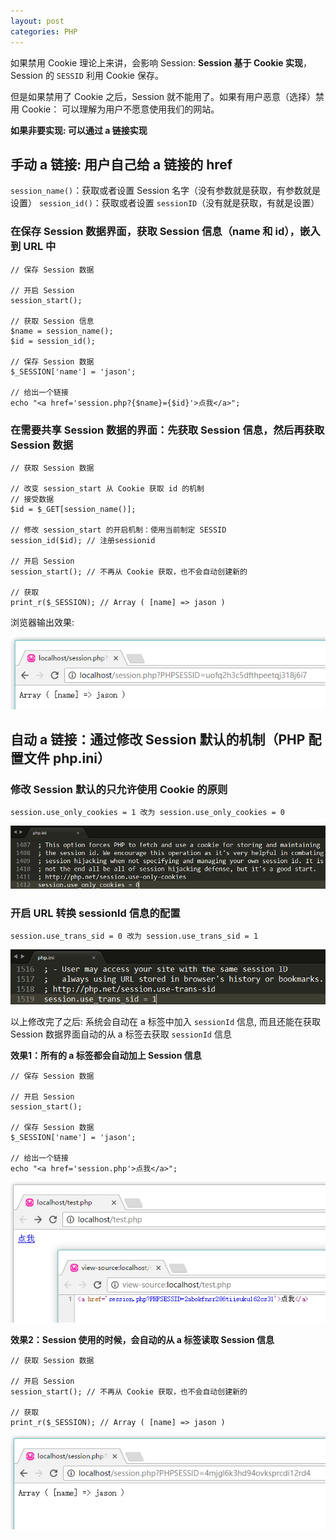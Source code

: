 ```yaml
---
layout: post
categories: PHP
---
```


如果禁用 Cookie 理论上来讲，会影响 Session: **Session 基于 Cookie 实现**，Session 的 `SESSID` 利用 Cookie 保存。

但是如果禁用了 Cookie 之后，Session 就不能用了。如果有用户恶意（选择）禁用 Cookie： 可以理解为用户不愿意使用我们的网站。

**如果非要实现: 可以通过 a 链接实现**

## 手动 a 链接: 用户自己给 a 链接的 href

`session_name()`：获取或者设置 Session 名字（没有参数就是获取，有参数就是设置）
`session_id()`：获取或者设置 `sessionID`（没有就是获取，有就是设置）

### 在保存 Session 数据界面，获取 Session 信息（name 和 id），嵌入到 URL 中

```
// 保存 Session 数据

// 开启 Session
session_start();

// 获取 Session 信息
$name = session_name();
$id = session_id();

// 保存 Session 数据
$_SESSION['name'] = 'jason';

// 给出一个链接
echo "<a href='session.php?{$name}={$id}'>点我</a>";
```

### 在需要共享 Session 数据的界面：先获取 Session 信息，然后再获取 Session 数据

```
// 获取 Session 数据

// 改变 session_start 从 Cookie 获取 id 的机制
// 接受数据
$id = $_GET[session_name()];

// 修改 session_start 的开启机制：使用当前制定 SESSID
session_id($id); // 注册sessionid

// 开启 Session
session_start(); // 不再从 Cookie 获取，也不会自动创建新的

// 获取
print_r($_SESSION); // Array ( [name] => jason )
```

浏览器输出效果:

![01.png](/static/images/20161215/01.png)

## 自动 a 链接：通过修改 Session 默认的机制（PHP 配置文件 php.ini）

### 修改 Session 默认的只允许使用 Cookie 的原则

```
session.use_only_cookies = 1 改为 session.use_only_cookies = 0
```

![02.png](/static/images/20161215/02.png)

### 开启 URL 转换 sessionId 信息的配置

```
session.use_trans_sid = 0 改为 session.use_trans_sid = 1
```

![03.png](/static/images/20161215/03.png)

以上修改完了之后: 系统会自动在 a 标签中加入 `sessionId` 信息, 而且还能在获取 Session 数据界面自动的从 a 标签去获取 `sessionId` 信息

**效果1：所有的 a 标签都会自动加上 Session 信息**

```
// 保存 Session 数据

// 开启 Session
session_start();

// 保存 Session 数据
$_SESSION['name'] = 'jason';

// 给出一个链接
echo "<a href='session.php'>点我</a>";
```

![04.png](/static/images/20161215/04.png)

**效果2：Session 使用的时候，会自动的从 a 标签读取 Session 信息**

```
// 获取 Session 数据

// 开启 Session
session_start(); // 不再从 Cookie 获取，也不会自动创建新的

// 获取
print_r($_SESSION); // Array ( [name] => jason )
```

![05.png](/static/images/20161215/05.png)